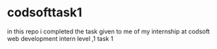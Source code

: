 # codsofttask1
in this repo i completed the task given to me of my internship at codsoft web development intern level ,1 task 1
